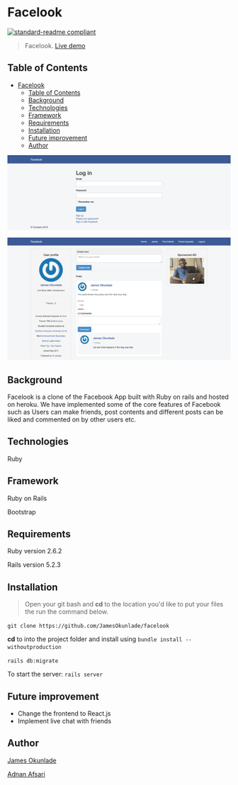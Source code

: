 # Facelook

[![standard-readme compliant](https://img.shields.io/badge/standard--readme-OK-green.svg?style=flat-square)](https://github.com/RichardLitt/standard-readme)

> Facelook. [Live demo]()

## Table of Contents
- [Facelook](#Facelook)
  - [Table of Contents](#table-of-contents)
  - [Background](#background)
  - [Technologies](#technologies)
  - [Framework](#framework)
  - [Requirements](#requirements)
  - [Installation](#installation)
  - [Future improvement](#future-improvement)
  - [Author](#author)

![facelook login](login.png "Facelook login")


![facelook home](home.png "Facelook home")

## Background
Facelook is a clone of the Facebook App built with Ruby on rails and hosted on heroku. We have implemented some of the core features of Facebook such as Users can make friends, post contents and different posts can be liked and commented on by other users etc.


## Technologies
Ruby

## Framework
Ruby on Rails

Bootstrap

## Requirements
Ruby version 2.6.2

Rails version 5.2.3

## Installation
> Open your git bash and **cd** to the location you'd like to put your files the run the command below.

`git clone https://github.com/JamesOkunlade/facelook`

**cd** to into the project folder and install using `bundle install --withoutproduction`

`rails db:migrate`

To start the server: `rails server`

## Future improvement

- Change the frontend to React.js
- Implement live chat with friends


## Author

[James Okunlade](https://github.com/JamesOkunlade)

[Adnan Afsari](https://github.com/AdnanAfsari)
